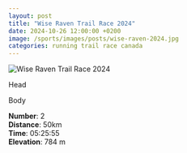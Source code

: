 ```yaml
---
layout: post
title: "Wise Raven Trail Race 2024"
date: 2024-10-26 12:00:00 +0200
image: /sports/images/posts/wise-raven-2024.jpg
categories: running trail race canada
---
```


![Wise Raven Trail Race 2024](/sports/images/posts/wise-raven-2024.jpg)

Head

<!-- more -->

Body

**Number**: 2\
**Distance**: 50km\
**Time**: 05:25:55\
**Elevation**: 784 m
